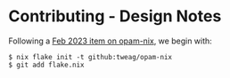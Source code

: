 # Contributing - Design Notes

Following a [Feb 2023 item on opam-nix](https://www.tweag.io/blog/2023-02-16-opam-nix/), we begin with:

```console
$ nix flake init -t github:tweag/opam-nix
$ git add flake.nix
```
